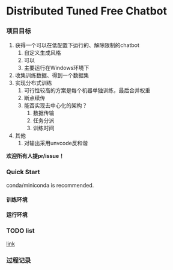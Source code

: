 # Distributed Tuned Free Chatbot
### 项目目标
1. 获得一个可以在低配置下运行的、解除限制的chatbot
   1. 自定义生成风格
   2. 可以
   3. 主要运行在Windows环境下
2. 收集训练数据、得到一个数据集
3. 实现分布式训练
   1. 可行性较高的方案是每个机器单独训练，最后合并权重
   2. 断点续传
   3. 能否实现去中心化的架构？
      1. 数据传输
      2. 任务分派
      3. 训练时间
4. 其他
   1. 对输出采用unvcode反和谐

**欢迎所有人提pr/issue！**

### Quick Start
conda/miniconda is recommended.
#### 训练环境

#### 运行环境



### TODO list
[link](./TODO.md)

### 过程记录


